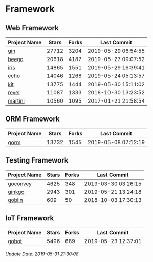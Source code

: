 # Framework

## Web Framework

| Project Name | Stars | Forks | Last Commit |
| ------------ | ----- | ----- | ----------- |
| [gin](https://github.com/gin-gonic/gin) | 27712 | 3204 | 2019-05-29 06:54:55 |
| [beego](https://github.com/astaxie/beego) | 20618 | 4187 | 2019-05-27 09:07:52 |
| [iris](https://github.com/kataras/iris) | 14865 | 1551 | 2019-05-29 16:39:41 |
| [echo](https://github.com/labstack/echo) | 14046 | 1268 | 2019-05-24 05:13:57 |
| [kit](https://github.com/go-kit/kit) | 13775 | 1444 | 2019-05-30 15:11:02 |
| [revel](https://github.com/revel/revel) | 11087 | 1333 | 2018-10-30 13:23:52 |
| [martini](https://github.com/go-martini/martini) | 10560 | 1095 | 2017-01-21 21:58:54 |

## ORM Framework

| Project Name | Stars | Forks | Last Commit |
| ------------ | ----- | ----- | ----------- |
| [gorm](https://github.com/jinzhu/gorm) | 13732 | 1545 | 2019-05-08 07:12:19 |

## Testing Framework

| Project Name | Stars | Forks | Last Commit |
| ------------ | ----- | ----- | ----------- |
| [goconvey](https://github.com/smartystreets/goconvey) | 4625 | 348 | 2019-03-30 03:26:15 |
| [ginkgo](https://github.com/onsi/ginkgo) | 2943 | 301 | 2019-05-21 13:24:18 |
| [goblin](https://github.com/franela/goblin) | 609 | 50 | 2018-10-03 17:30:13 |

## IoT Framework

| Project Name | Stars | Forks | Last Commit |
| ------------ | ----- | ----- | ----------- |
| [gobot](https://github.com/hybridgroup/gobot) | 5496 | 689 | 2019-05-23 12:37:01 |

*Update Date: 2019-05-31 21:30:08*